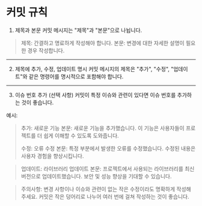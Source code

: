 커밋 규칙
==

1. 제목과 본문
커밋 메시지는 "제목"과 "본문"으로 나뉩니다.

>제목: 간결하고 명료하게 작성해야 합니다.
>본문: 변경에 대한 자세한 설명이 필요한 경우 작성합니다.

---

2. 제목에 추가, 수정, 업데이트 명시
커밋 메시지의 제목은 "추가", "수정", "업데이트"와 같은 명령어를 명시적으로 포함해야 합니다.

---

3. 이슈 번호 추가 (선택 사항)
커밋이 특정 이슈와 관련이 있다면 이슈 번호를 추가하는 것이 좋습니다.

예시:
>추가: 새로운 기능
>본문: 새로운 기능을 추가했습니다. 이 기능은 사용자들이 프로젝트를 더 쉽게 이해할 수 있도록 도와줍니다.
>
>수정: 오류 수정
>본문: 특정 부분에서 발생한 오류를 수정했습니다. 수정된 내용은 사용자 경험을 향상시킵니다.

>업데이트: 라이브러리 업데이트
>본문: 프로젝트에서 사용되는 라이브러리를 최신 버전으로 업데이트했습니다. 보안 및 성능 향상을 기대할 수 있습니다.

>주의사항: 변경 사항이나 이슈와 관련이 없는 작은 수정이라도 명확하게 작성해주세요. 커밋은 작은 덩어리로 나누어 여러 번에 걸쳐 작성하는 것이 좋습니다.
